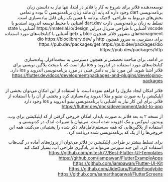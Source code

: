 <div dir="rtl">
توسعه‌دهنده فلاتر
برای شروع به کار با فلاتر در ابتدا، تنها نیاز به دانستن زبان برنامه‌نویسی dart وجود داره که پایه آن مانند زبان برنامه‌نویسی C بوده و تمامی بخش‌های مربوط به طراحی، لاجیک برنامه با همین یک زبان قابل پیاده‌سازی است.
تسلط به زبان برنامه‌نویسی دارت dart.dev
آشنایی با محیط توسعه اندروید استدیو یا vscode
آشنایی با طراحی متریال دیزاین https://material.io/design
آشنایی با state managmentهای مشهور فلاتر همچون bloc و getx
آشنایی با کتابخانه‌های مورد استفاده برای دسترسی به سرور همچون http و dio
https://bloclibrary.dev/
https://pub.dev/packages/get
https://pub.dev/packages/dio
https://pub.dev/packages/http

در ادامه، برای مباحث تخصصی‌تر همچون دسترسی به سخت‌افزار، پیاده‌سازی کتابخانه‌های مورد استفاده در اندروید و ios نیاز است که با مبحث پلاگین نویسی برای فلاتر آشنا شوید. این مورد نیاز به دانش قبلی در مورد برنامه‌نویسی اندروید و ios دارد. 
https://flutter.dev/docs/development/packages-and-plugins/developing-packages

فلاتر امکان ایجاد ماژول را فراهم نموده است. با استفاده از این امکان می‌توان بخشی از اپلیکیشن را به صورت نیتیو و مثلا اندروید پیاده‌سازی کرد و بخشی از آن را با استفاده از فلاتر. برای این کار نیاز به آشنایی با برنامه‌نویسی نیتیو اندروید و ios وجود دارد
https://flutter.dev/docs/development/add-to-app

از نسخه ۲ به بعد فلاتر به صورت پایدار، امکان خروجی گرفتن از کد اپلیکیشن برای وب، ویندوز، لینوکس و مک افزوده شده است. می‌توان با تغییرات اندک در کدنویسی و استفاده از پلاگین‌هایی که همه سیستم‌عامل‌های ذکر شده را پشتیبانی می‌کنند، همه این خروجی‌ها را از یک کد برنامه‌نویسی شده دریافت کرد.

برای تسلط بیشتر بر طراحی اپلیکیشن در فلاتر می‌توان از پروژه‌های آماده در گیت‌هاب استفاده کرد. این چند سورس می‌تواند در یادگیری طراحی اپ، بسیار کمک کند
https://github.com/mitesh77/Best-Flutter-UI-Templates
https://github.com/iampawan/FlutterExampleApps
https://github.com/iampawan/Flutter-UI-Kit
https://github.com/JideGuru/FlutterFoodybite
https://github.com/samarthagarwal/FlutterScreens

</div>






